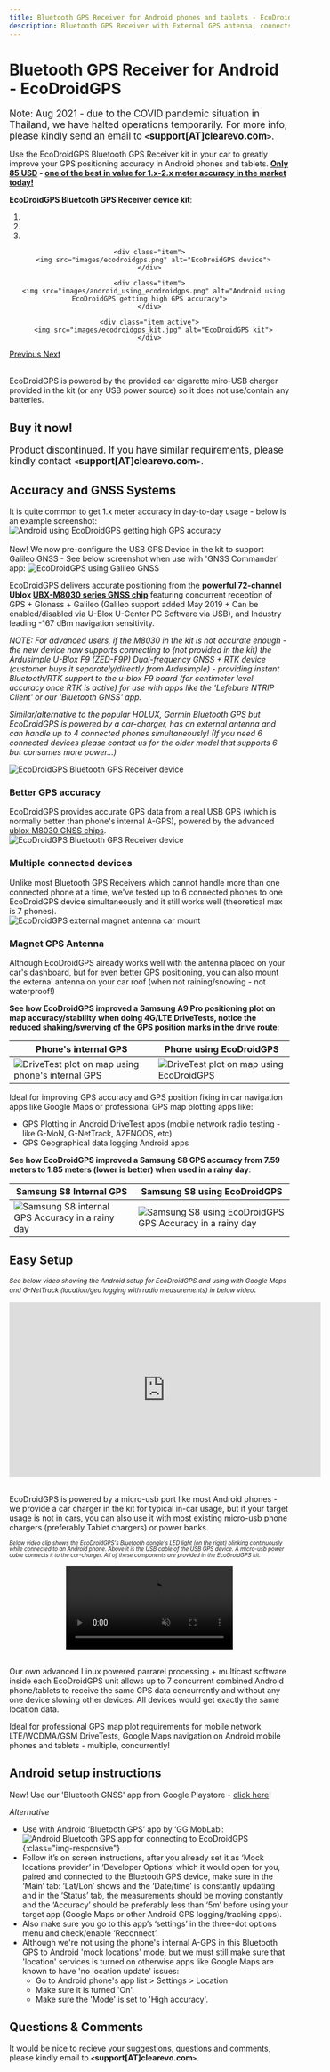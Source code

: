```yaml
---
title: Bluetooth GPS Receiver for Android phones and tablets - EcoDroidGPS
description: Bluetooth GPS Receiver with External GPS antenna, connects to multiple phones simultaneously, powered by car usb charger.
---
```


Bluetooth GPS Receiver for Android - EcoDroidGPS
=======================================================

<big>Note: Aug 2021 - due to the COVID pandemic situation in Thailand, we have halted operations temporarily. For more info, please kindly send an email to **`<`support[AT]clearevo.com`>`**.</big>

Use the EcoDroidGPS Bluetooth GPS Receiver kit in your car to greatly improve your GPS positioning accuracy in Android phones and tablets. <strong>[Only 85 USD](#buy) - [one of the best in value for 1.x-2.x meter accuracy in the market today!](https://wiki.openstreetmap.org/wiki/GPS_device_reviews)</strong>

**EcoDroidGPS Bluetooth GPS Receiver device kit**:
<div id="myCarousel" class="carousel slide" data-ride="carousel">
  <!-- Indicators -->
  <ol class="carousel-indicators">
    <li data-target="#myCarousel" data-slide-to="0" class="active"></li>
    <li data-target="#myCarousel" data-slide-to="1"></li>
    <li data-target="#myCarousel" data-slide-to="2"></li>
  </ol>

  <!-- Wrapper for slides -->
  <div class="carousel-inner" align="center">
    
    <div class="item">
      <img src="images/ecodroidgps.png" alt="EcoDroidGPS device">
    </div>

    <div class="item">
      <img src="images/android_using_ecodroidgps.png" alt="Android using EcoDroidGPS getting high GPS accuracy">
    </div>

    <div class="item active">
      <img src="images/ecodroidgps_kit.jpg" alt="EcoDroidGPS kit">
    </div>

    
    
  </div>

  <!-- Left and right controls -->
  <a class="left carousel-control" href="#myCarousel" data-slide="prev">
    <span class="glyphicon glyphicon-chevron-left"></span>
    <span class="sr-only">Previous</span>
  </a>
  <a class="right carousel-control" href="#myCarousel" data-slide="next">
    <span class="glyphicon glyphicon-chevron-right"></span>
    <span class="sr-only">Next</span>
  </a>
</div>
<br/>

EcoDroidGPS is powered by the provided car cigarette miro-USB charger provided in the kit (or any USB power source) so it does not use/contain any batteries.

<a id="buy"></a>

Buy it now!
-----------

<big>Product discontinued. If you have similar requirements, please kindly contact **`<`support[AT]clearevo.com`>`**.</big>


Accuracy and GNSS Systems
-------------------------

It is quite common to get 1.x meter accuracy in day-to-day usage - below is an example screenshot:
<br/>
<img src="images/android_using_ecodroidgps.png" alt="Android using EcoDroidGPS getting high GPS accuracy">
<br/>
<br/>
New! We now pre-configure the USB GPS Device in the kit to support Galileo GNSS - See below screenshot when use with 'GNSS Commander' app:
<img src="images/ecodroidgps_galileo_gnss_support.png" alt="EcoDroidGPS using Galileo GNSS">
<br/>

EcoDroidGPS delivers accurate positioning from the **powerful 72-channel Ublox [UBX-M8030 series GNSS chip](https://www.u-blox.com/en/product/ubx-m8030-series)** featuring concurrent reception of GPS + Glonass + Galileo (Galileo support added May 2019 + Can be enabled/disabled via U-Blox U-Center PC Software via USB), and Industry leading -167 dBm navigation sensitivity.

*NOTE: For advanced users, if the M8030 in the kit is not accurate enough - the new device now supports connecting to (not provided in the kit) the Ardusimple U-Blox F9 (ZED-F9P) Dual-frequency GNSS + RTK device (customer buys it separately/directly from Ardusimple) - providing instant Bluetooth/RTK support to the u-blox F9 board (for centimeter level accuracy once RTK is active) for use with apps like the 'Lefebure NTRIP Client' or our 'Bluetooth GNSS' app.*

*Similar/alternative to the popular HOLUX, Garmin Bluetooth GPS but EcoDroidGPS is powered by a car-charger, has an external antenna and can handle up to 4 connected phones simultaneously! (If you need 6 connected devices please contact us for the older model that supports 6 but consumes more power...)*

<div class="row">
  <div class="col-sm-4">
    <div class="card">
      <div class="card-block">
      <img src="images/ecodroidgps_plots.png" class="img-responsive" alt="EcoDroidGPS Bluetooth GPS Receiver device" title="EcoDroidGPS Bluetooth GPS Receiver device" />
        <h3 class="card-title">Better GPS accuracy</h3>
	EcoDroidGPS provides accurate GPS data from a real USB GPS (which is normally better than phone's internal A-GPS), powered by the advanced <a href="https://www.u-blox.com/en/product/ubx-m8030-series">ublox M8030 GNSS chips</a>.
      </div>
    </div>
  </div>
  <div class="col-sm-4">
    <div class="card">
      <div class="card-block">
      <img src="images/ecodroidgps.png" class="img-responsive" alt="EcoDroidGPS Bluetooth GPS Receiver device" title="EcoDroidGPS Bluetooth GPS Receiver device" />
        <h3 class="card-title">Multiple connected devices</h3>
	Unlike most Bluetooth GPS Receivers which cannot handle more than one connected phone at a time, we've tested up to 6 connected phones to one EcoDroidGPS device simultaneously and it still works well (theoretical max is 7 phones).
      </div>
    </div>
  </div>  
  <div class="col-sm-4">
    <div class="card">
      <div class="card-block">
        <img src="images/ecodroidgps_external_gps_antenna_magnet_car_mount.png" class="img-responsive" alt="EcoDroidGPS external magnet antenna car mount" title="EcoDroidGPS external magnet antenna car mount" />
        <h3 class="card-title">Magnet GPS Antenna</h3>
      	Although EcoDroidGPS already works well with the antenna placed on your car's dashboard, but for even better GPS positioning, you can also mount the external antenna on your car roof (when not raining/snowing - not waterproof!)
      </div>
    </div>
  </div>
</div>


**See how EcoDroidGPS improved a Samsung A9 Pro positioning plot on map accuracy/stability when doing 4G/LTE DriveTests, notice the reduced shaking/swerving of the GPS position marks in the drive route**:
<table class="table">
  <thead>
    <tr>
      <th>Phone's internal GPS</th>
      <th>Phone using EcoDroidGPS</th>
    </tr>
  </thead>
  <tbody>
    <tr>
      <td>
	<img src="images/samsung_a9pro_phone_internal_gps_lte_drivetest_plot.png" alt="DriveTest plot on map using phone's internal GPS" title="DriveTest plot on map using phone's internal GPS" class="img-responsive" />
      </td>
      <td>
	<img src="images/samsung_a9pro_ecodroidgps_lte_drivetest_plot.png" alt="DriveTest plot on map using EcoDroidGPS" title="DriveTest plot on map using EcoDroidGPS" class="img-responsive" />
      </td>      
    </tr>    
  </tbody>
</table>

Ideal for improving GPS accuracy and GPS position fixing in car navigation apps like Google Maps or professional GPS map plotting apps like:

  - GPS Plotting in Android DriveTest apps (mobile network radio testing - like G-MoN, G-NetTrack, AZENQOS, etc)
  - GPS Geographical data logging Android apps

**See how EcoDroidGPS improved a Samsung S8 GPS accuracy from 7.59 meters to 1.85 meters (lower is better) when used in a rainy day**:
<table class="table">
  <thead>
    <tr>
      <th>Samsung S8 Internal GPS</th>
      <th>Samsung S8 using EcoDroidGPS</th>      
    </tr>
  </thead>
  <tbody>
    <tr>
      <td>
	<img src="images/s8_internal_gps.png" alt="Samsung S8 internal GPS Accuracy in a rainy day" title="Samsung S8 internal GPS Accuracy in a rainy day" class="img-responsive" />
      </td>
      <td>
	<img src="images/s8_ecodroidgps_gps.png" alt="Samsung S8 using EcoDroidGPS GPS Accuracy in a rainy day" title="Samsung S8 using EcoDroidGPS GPS Accuracy in a rainy day" class="img-responsive" />
      </td>      
    </tr>    
  </tbody>
</table>



Easy Setup
----------

<small><i>See below video showing the Android setup for EcoDroidGPS and using with Google Maps and G-NetTrack (location/geo logging with radio measurements) in below video</i></small>:

<div class="embed-responsive embed-responsive-4by3">
<iframe width="560" height="315" src="https://www.youtube.com/embed/wwUErrn2i-s" frameborder="0" gesture="media" allowfullscreen></iframe>
</div>
<br/>

EcoDroidGPS is powered by a micro-usb port like most Android phones - we provide a car charger in the kit for typical in-car usage, but if your target usage is not in cars, you can also use it with most existing micro-usb phone chargers (preferably Tablet chargers) or power banks.

<small><small>*Below video clip shows the EcoDroidGPS's Bluetooth dongle's LED light (on the right) blinking continuously while connected to an Android phone. Above it is the USB cable of the USB GPS device. A micro-usb power cable connects it to the car-charger. All of these components are provided in the EcoDroidGPS kit.*</small></small>
<div align="center" class="embed-responsive embed-responsive-16by9">
    <video controls muted autoplay loop class="embed-responsive-item">
        <source src="images/ecodroidgps_connected_to_android.mp4" type="video/mp4">
    </video>
</div>
<br/>

Our own advanced Linux powered parrarel processing + multicast software inside each EcoDroidGPS unit allows up to 7 concurrent combined Android phone/tablets to receive the same GPS data concurrently and without any one device slowing other devices. All devices would get exactly the same location data.

Ideal for professional GPS map plot requirements for mobile network LTE/WCDMA/GSM DriveTests, Google Maps navigation on Android mobile phones and tablets - multiple, concurrently!


Android setup instructions
--------------------------

New! Use our 'Bluetooth GNSS' app from Google Playstore - [click here](https://play.google.com/store/apps/details?id=com.clearevo.bluetooth_gnss)!

*Alternative*

- Use with Android ‘Bluetooth GPS’ app by ‘GG MobLab’:
![Android Bluetooth GPS app for connecting to EcoDroidGPS](images/android_bluetooth_gps_app.png "Android Bluetooth GPS app"){:class="img-responsive"}
- Follow it’s on screen instructions, after you already set it as ‘Mock locations provider’ in ‘Developer Options’ which it would open for you, paired and connected to the Bluetooth GPS device, make sure in the ‘Main’ tab: ‘Lat/Lon’ shows and the ‘Date/time’ is constantly updating and in the ‘Status’ tab, the measurements should be moving constantly and the ‘Accuracy’ should be preferably less than ‘5m’ before using your target app (Google Maps or other Android GPS logging/tracking apps).
- Also make sure you go to this app’s ‘settings’ in the three-dot options menu and check/enable ‘Reconnect’.
- Although we're not using the phone's internal A-GPS in this Bluetooth GPS to Android 'mock locations' mode, but we must still make sure that 'location' services is turned on otherwise apps like Google Maps are known to have 'no location update' issues:
  - Go to Android phone's app list > Settings > Location
  - Make sure it is turned 'On'.
  - Make sure the 'Mode' is set to 'High accuracy'.

  
Questions & Comments
------------------

It would be nice to recieve your suggestions, questions and comments, please kindly email to **`<`support[AT]clearevo.com`>`**.

